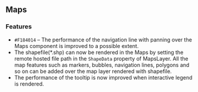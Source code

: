 ## Maps

### Features

- `#F184014` – The performance of the navigation line with panning over the Maps component is improved to a possible extent.
- The shapefile(*.shp) can now be rendered in the Maps by setting the remote hosted file path in the `ShapeData` property of MapsLayer. All the map features such as markers, bubbles, navigation lines, polygons and so on can be added over the map layer rendered with shapefile.
- The performance of the tooltip is now improved when interactive legend is rendered.